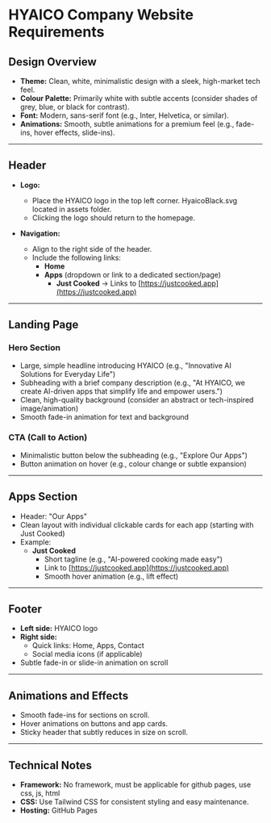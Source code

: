 # HYAICO Company Website Requirements

## **Design Overview**
- **Theme:** Clean, white, minimalistic design with a sleek, high-market tech feel.  
- **Colour Palette:** Primarily white with subtle accents (consider shades of grey, blue, or black for contrast).  
- **Font:** Modern, sans-serif font (e.g., Inter, Helvetica, or similar).  
- **Animations:** Smooth, subtle animations for a premium feel (e.g., fade-ins, hover effects, slide-ins).  

---

## **Header**
- **Logo:**  
  - Place the HYAICO logo in the top left corner. HyaicoBlack.svg located in assets folder.
  - Clicking the logo should return to the homepage.  

- **Navigation:**  
  - Align to the right side of the header.  
  - Include the following links:  
    - **Home**  
    - **Apps** (dropdown or link to a dedicated section/page)  
      - **Just Cooked** → Links to [https://justcooked.app](https://justcooked.app)  

---

## **Landing Page**
### **Hero Section**  
- Large, simple headline introducing HYAICO (e.g., "Innovative AI Solutions for Everyday Life")  
- Subheading with a brief company description (e.g., "At HYAICO, we create AI-driven apps that simplify life and empower users.")  
- Clean, high-quality background (consider an abstract or tech-inspired image/animation)  
- Smooth fade-in animation for text and background  

### **CTA (Call to Action)**  
- Minimalistic button below the subheading (e.g., "Explore Our Apps")  
- Button animation on hover (e.g., colour change or subtle expansion)  

---

## **Apps Section**  
- Header: "Our Apps"  
- Clean layout with individual clickable cards for each app (starting with Just Cooked)  
- Example:  
    - **Just Cooked**  
      - Short tagline (e.g., "AI-powered cooking made easy")  
      - Link to [https://justcooked.app](https://justcooked.app)  
      - Smooth hover animation (e.g., lift effect)  

---

## **Footer**
- **Left side:** HYAICO logo  
- **Right side:**  
  - Quick links: Home, Apps, Contact  
  - Social media icons (if applicable)  
- Subtle fade-in or slide-in animation on scroll  

---

## **Animations and Effects**
- Smooth fade-ins for sections on scroll.  
- Hover animations on buttons and app cards.  
- Sticky header that subtly reduces in size on scroll.  

---

## **Technical Notes**
- **Framework:** No framework, must be applicable for github pages, use css, js, html
- **CSS:** Use Tailwind CSS for consistent styling and easy maintenance.  
- **Hosting:** GitHub Pages 